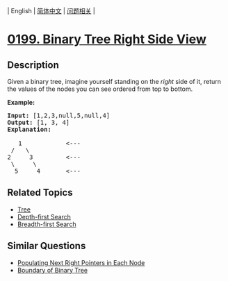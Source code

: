 
| English | [简体中文](README.md) | [问题相关](QUESTION.md) |
# [0199. Binary Tree Right Side View](https://leetcode-cn.com/problems/binary-tree-right-side-view/)
## Description
<p>Given a binary tree, imagine yourself standing on the <em>right</em> side of it, return the values of the nodes you can see ordered from top to bottom.</p>

<p><strong>Example:</strong></p>

<pre>
<strong>Input:</strong>&nbsp;[1,2,3,null,5,null,4]
<strong>Output:</strong>&nbsp;[1, 3, 4]
<strong>Explanation:
</strong>
   1            &lt;---
 /   \
2     3         &lt;---
 \     \
  5     4       &lt;---
</pre>
## Related Topics
- [Tree](https://leetcode-cn.com/tag/tree)
- [Depth-first Search](https://leetcode-cn.com/tag/depth-first-search)
- [Breadth-first Search](https://leetcode-cn.com/tag/breadth-first-search)
## Similar Questions
- [Populating Next Right Pointers in Each Node](../0116/README_EN.md)
- [Boundary of Binary Tree](../0545/README_EN.md)
